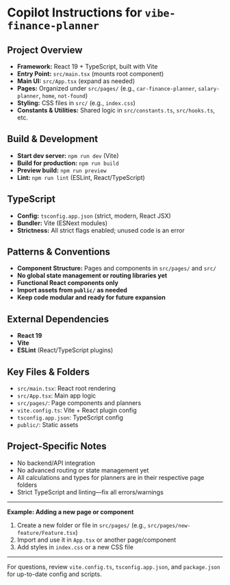 
# Copilot Instructions for `vibe-finance-planner`

## Project Overview
- **Framework:** React 19 + TypeScript, built with Vite
- **Entry Point:** `src/main.tsx` (mounts root component)
- **Main UI:** `src/App.tsx` (expand as needed)
- **Pages:** Organized under `src/pages/` (e.g., `car-finance-planner`, `salary-planner`, `home`, `not-found`)
- **Styling:** CSS files in `src/` (e.g., `index.css`)
- **Constants & Utilities:** Shared logic in `src/constants.ts`, `src/hooks.ts`, etc.

## Build & Development
- **Start dev server:** `npm run dev` (Vite)
- **Build for production:** `npm run build`
- **Preview build:** `npm run preview`
- **Lint:** `npm run lint` (ESLint, React/TypeScript)

## TypeScript
- **Config:** `tsconfig.app.json` (strict, modern, React JSX)
- **Bundler:** Vite (ESNext modules)
- **Strictness:** All strict flags enabled; unused code is an error

## Patterns & Conventions
- **Component Structure:** Pages and components in `src/pages/` and `src/`
- **No global state management or routing libraries yet**
- **Functional React components only**
- **Import assets from `public/` as needed**
- **Keep code modular and ready for future expansion**

## External Dependencies
- **React 19**
- **Vite**
- **ESLint** (React/TypeScript plugins)

## Key Files & Folders
- `src/main.tsx`: React root rendering
- `src/App.tsx`: Main app logic
- `src/pages/`: Page components and planners
- `vite.config.ts`: Vite + React plugin config
- `tsconfig.app.json`: TypeScript config
- `public/`: Static assets

## Project-Specific Notes
- No backend/API integration
- No advanced routing or state management yet
- All calculations and types for planners are in their respective page folders
- Strict TypeScript and linting—fix all errors/warnings

---

**Example: Adding a new page or component**
1. Create a new folder or file in `src/pages/` (e.g., `src/pages/new-feature/Feature.tsx`)
2. Import and use it in `App.tsx` or another page/component
3. Add styles in `index.css` or a new CSS file

---

For questions, review `vite.config.ts`, `tsconfig.app.json`, and `package.json` for up-to-date config and scripts.
